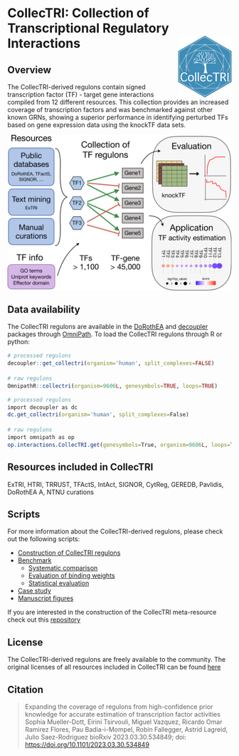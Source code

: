 # CollecTRI: **Collec**tion of **T**ranscriptional **R**egulatory **I**nteractions <img src="man/figures/CollecTRI_logo.png" align="right" width="120" />

<!-- badges: start -->
<!-- badges: end -->

## Overview
The CollecTRI-derived regulons contain signed transcription factor (TF) - target gene 
interactions compiled from 12 different resources. This collection provides 
an increased coverage of transcription factors and was benchmarked against 
other known GRNs, showing a superior performance in identifying perturbed TFs 
based on gene expression data using the knockTF data sets.

<p align="center" width="100%">
<img src="man/figures/overview.png" align="center" width="550">
</p>

## Data availability 
The CollecTRI regulons are available in the [DoRothEA](https://saezlab.github.io/dorothea/) and [decoupler](https://saezlab.github.io/decoupleR/) packages through [OmniPath](https://omnipathdb.org/).
To load the CollecTRI regulons through R or python:
```r
# processed regulons
decoupler::get_collectri(organism='human', split_complexes=FALSE)

# raw regulons
OmnipathR::collectri(organism=9606L, genesymbols=TRUE, loops=TRUE)
```

```r
# processed regulons
import decoupler as dc
dc.get_collectri(organism='human', split_complexes=False)

# raw regulons
import omnipath as op
op.interactions.CollecTRI.get(genesymbols=True, organism=9606L, loops=True)
```

## Resources included in CollecTRI
ExTRI, HTRI, TRRUST, TFActS, IntAct, SIGNOR, CytReg, GEREDB, Pavlidis, DoRothEA A, NTNU curations

## Scripts
For more information about the CollecTRI-derived regulons, please check out the following scripts:

- [Construction of CollecTRI regulons](https://github.com/saezlab/CollecTRI/tree/main/scripts/CollecTRI)
- [Benchmark](https://github.com/saezlab/CollecTRI/tree/main/scripts/benchmark)
  - [Systematic comparison](https://github.com/saezlab/CollecTRI/blob/main/scripts/benchmark/02_benchmark.ipynb)
  - [Evaluation of binding weights](https://github.com/saezlab/CollecTRI/blob/main/scripts/benchmark/03_benchmark_weights.ipynb)
  - [Statistical evaluation](https://github.com/saezlab/CollecTRI/blob/main/scripts/benchmark/05_statistics.R)
- [Case study](https://github.com/saezlab/CollecTRI/blob/main/scripts/casestudy/case_study.R)
- [Manuscript figures](https://github.com/saezlab/CollecTRI/blob/main/scripts/figures/figures_manuscript.R)

If you are interested in the construction of the CollecTRI meta-resource check
out this [repository](https://github.com/Rbbt-Workflows/ExTRI)

## License
The CollecTRI-derived regulons are freely available to the community. The original licenses of all 
resources included in CollecTRI can be found [here](https://github.com/saezlab/pypath/blob/master/pypath/resources/data/resources.json)


## Citation
> Expanding the coverage of regulons from high-confidence prior knowledge for accurate estimation of transcription factor activities
> Sophia Mueller-Dott, Eirini Tsirvouli, Miguel Vazquez, Ricardo Omar Ramirez Flores, Pau Badia-i-Mompel, Robin Fallegger, Astrid Lagreid, Julio Saez-Rodriguez
> bioRxiv 2023.03.30.534849; doi: https://doi.org/10.1101/2023.03.30.534849
